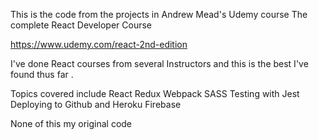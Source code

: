This is the code from the projects in Andrew Mead's Udemy course The complete React Developer Course

https://www.udemy.com/react-2nd-edition

I've done React courses from several Instructors and this is the best I've found thus far .

Topics covered include React Redux Webpack SASS Testing with Jest Deploying to Github and Heroku Firebase

None of this my original code
